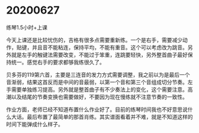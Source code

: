 # 20200627

练琴1.5小时+上课

今天上课还是比较忧伤的，吉格有很多点需要重新练。一个是右手，需要减少动作，贴键，并且音不能粘连，保持平均，不能有重音。这个可以考虑改为跳音。另外就是左手的触键法需要改变，不能过于笨重，连跳要轻快，另外整首曲子最好保持统一。感觉右手的要求都够我练很久了。

贝多芬的119第六首，主要是三连音的发力方式需要调整，我之前以为是最后一个音渐弱，结果这首反而是中间的音最弱，以第一个音和第三个音组成切分节奏。左手需要单独练习提高。另外就是整首曲子有不少奏法上的变化，这个需要注意。高潮以及结尾的节奏变换也需要做好，不要因为现在慢练就不注意节奏的一致性。

作业方面，老师已经不知道布置什么作业好了。目前的练琴时间我也不好意思说什么大话。最后布置了最简单的那首肖练。其实谱面看着并不难，就是不知道这样的时间下能弹成什么样子。
